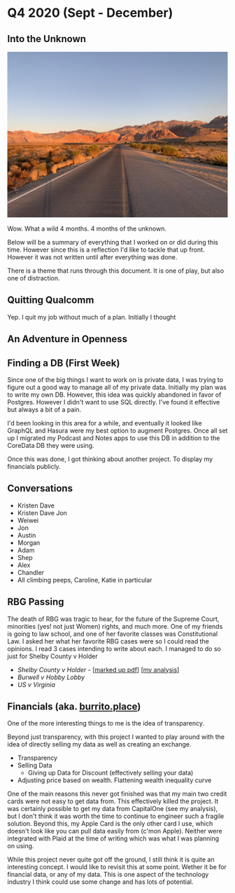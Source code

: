 # Q4 2020 (Sept - December)

## Into the Unknown

![Red Rock, NV. Oct 2020. First Climbing Trip](red_rock.jpeg)

Wow. What a wild 4 months. 4 months of the unknown. 

Below will be a summary of everything that I worked on or did during this time. However since this is a
reflection I'd like to tackle that up front. However it was not written until after everything was done.

There is a theme that runs through this document. It is one of play, but also one of distraction.

## Quitting Qualcomm

Yep. I quit my job without much of a plan. Initially I thought 

## An Adventure in Openness

## Finding a DB (First Week)

Since one of the big things I want to work on is private data, I was trying to figure out a good way 
to manage all of my private data. Initially my plan was to write my own DB. However, this idea was
quickly abandoned in favor of Postgres. However I didn't want to use SQL directly. I've found it effective
but always a bit of a pain. 

I'd been looking in this area for a while, and eventually it looked like GraphQL and Hasura were my
best option to augment Postgres. Once all set up I migrated my Podcast and Notes apps to use this DB
in addition to the CoreData DB they were using. 

Once this was done, I got thinking about another project. To display my financials publicly.

## Conversations
* Kristen Dave
* Kristen Dave Jon
* Weiwei
* Jon
* Austin
* Morgan
* Adam
* Shep
* Alex
* Chandler
* All climbing peeps, Caroline, Katie in particular

## RBG Passing

The death of RBG was tragic to hear, for the future of the Supreme Court, minorities (yes!
not just Women) rights, and much more. One of my friends is going to law school, and one of her
favorite classes was Constitutional Law. I asked her what her favorite RBG cases were so I could
read the opinions. I read 3 cases intending to write about each. I managed to do so just for 
Shelby County v Holder

* *Shelby County v Holder* - [[marked up pdf](../../../scotus/Shelby%20County%20v.%20Holder.md)] [[my analysis](../../../scotus/Shelby%20County%20v.%20Holder.md)]
* *Burwell v Hobby Lobby*
* *US v Virginia*

## Financials (aka. [burrito.place](https://burrito.place))

One of the more interesting things to me is the idea of transparency. 

Beyond just transparency, with this project I wanted to play around with the idea of directly selling 
my data as well as creating an exchange.

* Transparency
* Selling Data
  * Giving up Data for Discount (effectively selling your data)
* Adjusting price based on wealth. Flattening wealth inequality curve

One of the main reasons this never got finished was that my main two credit cards were not easy to 
get data from. This effectively killed the project. It was certainly possible to get my data
from CapitalOne (see my analysis), but I don't think it was worth the time to continue to engineer 
such a fragile solution. Beyond this, my Apple Card is the only other card I use, which doesn't
look like you can pull data easily from (c'mon Apple). Neither were integrated with Plaid at the time
of writing which was what I was planning on using.

While this project never quite got off the ground, I still think it is quite an interesting concept.
I would like to revisit this at some point. Wether it be for financial data, or any of my data. This
is one aspect of the technology industry I think could use some change and has lots of potential. 